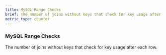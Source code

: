 ```yaml
---
title: MySQL Range Checks
brief: The number of joins without keys that check for key usage after each row.
metric_type: counter
---
```

### MySQL Range Checks

The number of joins without keys that check for key usage after each row.
